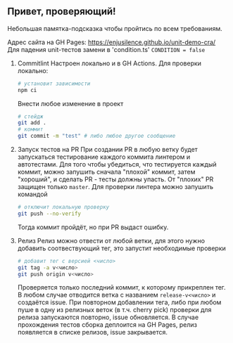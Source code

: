 ## Привет, проверяющий!
Небольшая памятка-подсказка чтобы пройтись по всем требованиям.

Адрес сайта на GH Pages: https://enjusilence.github.io/unit-demo-cra/
Для падения unit-тестов замени в 'condition.ts' `CONDITION = false`

1. Commitlint
      Настроен локально и в GH Actions. Для проверки локально:

      ```sh
      # установит зависимости
      npm ci
      ```
      Внести любое изменение в проект

      ```sh
      # стейдж
      git add .
      # коммит
      git commit -m "test" # либо любое другое сообщение
      ```
2. Запуск тестов на PR
      При создании PR в любую ветку будет запускаться тестирование каждого коммита линтером и автотестами. Для того чтобы убедиться, что тестируется каждый коммит, можно запушить сначала "плохой" коммит, затем "хороший", и сделать PR - тесты должны упасть.
      От "плохих" PR защищен только `master`.
      Для проверки линтера можно запушить командой
      ```sh
      # отключит локальную проверку
      git push --no-verify
      ```
      Тогда коммит пройдёт, но при PR выдаст ошибку.
3. Релиз
      Релиз можно отвести от любой ветки, для этого нужно добавить соотвествующий тег, это запустит необходимые проверки
      ```sh
      # добавит тег с версией <число>
      git tag -a v<число>
      git push origin v<число>
      ```
      Проверяется только последний коммит, к которому прикреплен тег.
      В любом случае отводится ветка с названием `release-v<число>` и создаётся issue.
      При повторном добавлении тега, либо при любом пуше в одну из релизных веток (в т.ч. cherry pick) проверки для релиза запускаются повторно, issue обновляется.
      В случае прохождения тестов сборка деплоится на GH Pages, релиз появляется в списке релизов, issue закрывается.
